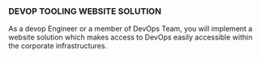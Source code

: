 ### DEVOP TOOLING WEBSITE SOLUTION


As a devop Engineer or  a member of DevOps Team, you will implement a website solution which makes access to DevOps easily accessible within the corporate infrastructures.